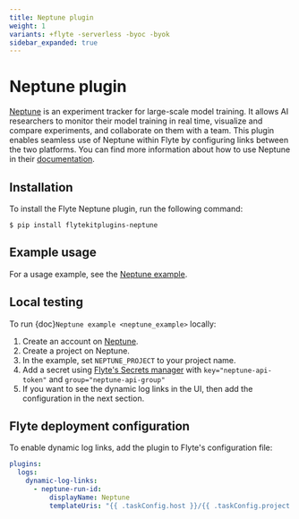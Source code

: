 ```yaml
---
title: Neptune plugin
weight: 1
variants: +flyte -serverless -byoc -byok
sidebar_expanded: true
---
```


# Neptune plugin

[Neptune](https://neptune.ai/) is an experiment tracker for large-scale model training. It allows AI researchers to monitor their model training in real time, visualize and compare experiments, and collaborate on them with a team. This plugin enables seamless use of Neptune within Flyte by configuring links between the two platforms. You can find more information about how to use Neptune in their [documentation](https://docs.neptune.ai/).

## Installation

To install the Flyte Neptune plugin, run the following command:

```shell
$ pip install flytekitplugins-neptune
```

## Example usage

For a usage example, see the [Neptune example](./neptune_example).

## Local testing

To run {doc}`Neptune example <neptune_example>` locally:

1. Create an account on [Neptune](https://neptune.ai/).
2. Create a project on Neptune.
3. In the example, set `NEPTUNE_PROJECT` to your project name.
4. Add a secret using [Flyte's Secrets manager](https://docs.flyte.org/en/latest/user_guide/productionizing/secrets.html) with `key="neptune-api-token"` and `group="neptune-api-group"`
5. If you want to see the dynamic log links in the UI, then add the configuration in the next section.

## Flyte deployment configuration

To enable dynamic log links, add the plugin to Flyte's configuration file:
```yaml
plugins:
  logs:
    dynamic-log-links:
      - neptune-run-id:
          displayName: Neptune
          templateUris: "{{ .taskConfig.host }}/{{ .taskConfig.project }}?query=(%60flyte%2Fexecution_id%60%3Astring%20%3D%20%22{{ .executionName }}-{{ .nodeId }}-{{ .taskRetryAttempt }}%22)&lbViewUnpacked=true"
```


